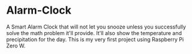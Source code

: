 # Alarm-Clock
A Smart Alarm Clock that will not let you snooze unless you successfully solve the math problem it'll provide. It'll also show the temperature and precipitation for the day.
This is my very first project using Raspberry Pi Zero W.
